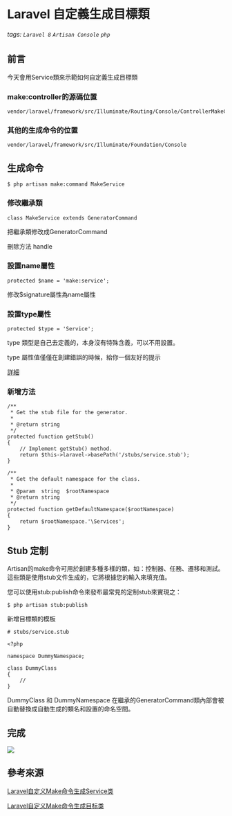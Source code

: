 # Laravel 自定義生成目標類
###### tags: `Laravel 8` `Artisan Console` `php`

## 前言
今天會用Service類來示範如何自定義生成目標類
### make:controller的源碼位置
```
vendor/laravel/framework/src/Illuminate/Routing/Console/ControllerMakeCommand.php
```
### 其他的生成命令的位置
```
vendor/laravel/framework/src/Illuminate/Foundation/Console
```
## 生成命令
```
$ php artisan make:command MakeService 
```

### 修改繼承類
```php=
class MakeService extends GeneratorCommand
```
把繼承類修改成GeneratorCommand

刪除方法 handle

### 設置name屬性
```php=
protected $name = 'make:service';
```
修改$signature屬性為name屬性
### 設置type屬性
```php=
protected $type = 'Service';
```
type 類型是自己去定義的，本身沒有特殊含義，可以不用設置。

type 屬性值僅僅在創建錯誤的時候，給你一個友好的提示

[詳細](https://learnku.com/articles/57058)
### 新增方法
```php=
/**
 * Get the stub file for the generator.
 *
 * @return string
 */
protected function getStub()
{
    // Implement getStub() method.
    return $this->laravel->basePath('/stubs/service.stub');
}

/**
 * Get the default namespace for the class.
 *
 * @param  string  $rootNamespace
 * @return string
 */
protected function getDefaultNamespace($rootNamespace)
{
    return $rootNamespace.'\Services';
}
```
## Stub 定制
Artisan的make命令可用於創建多種多樣的類，如：控制器、任務、遷移和測試。這些類是使用stub文件生成的，它將根據您的輸入來填充值。

您可以使用stub:publish命令來發布最常見的定制stub來實現之：
```
$ php artisan stub:publish 
```
新增目標類的模板
```
# stubs/service.stub

<?php

namespace DummyNamespace;

class DummyClass
{
    //
}
```
DummyClass 和 DummyNamespace 在繼承的GeneratorCommand類內部會被自動替換成自動生成的類名和設置的命名空間。

## 完成
![](https://i.imgur.com/Yb71J8M.png)


## 參考來源
[Laravel自定义Make命令生成Service类](https://houxin.blog.csdn.net/article/details/115480230)

[Laravel自定义Make命令生成目标类](https://learnku.com/articles/57058)